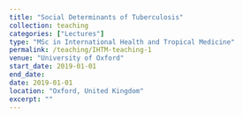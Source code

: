 ```yaml
---
title: "Social Determinants of Tuberculosis"
collection: teaching
categories: ["Lectures"]
type: "MSc in International Health and Tropical Medicine"
permalink: /teaching/IHTM-teaching-1
venue: "University of Oxford"
start_date: 2019-01-01
end_date: 
date: 2019-01-01
location: "Oxford, United Kingdom"
excerpt: ""
---
```

